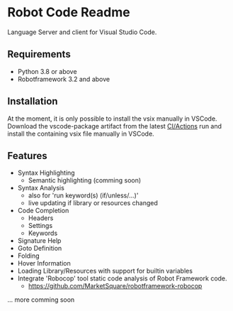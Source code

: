 # Robot Code Readme

Language Server and client for Visual Studio Code.

## Requirements

* Python 3.8 or above
* Robotframework 3.2 and above

## Installation

At the moment, it is only possible to install the vsix manually in VSCode.
Download the vscode-package artifact from the latest [CI/Actions](https://github.com/d-biehl/robotcode/actions/workflows/build.yml) run and install the containing vsix file manually in VSCode.

## Features

* Syntax Highlighting
    * Semantic highlighting (comming soon)
* Syntax Analysis
    * also for 'run keyword(s) (if/unless/...)'
    * live updating if library or resources changed    
* Code Completion
    * Headers
    * Settings
    * Keywords
* Signature Help
* Goto Definition
* Folding
* Hover Information
* Loading Library/Resources with support for builtin variables
* Integrate 'Robocop' tool static code analysis of Robot Framework code.
    * https://github.com/MarketSquare/robotframework-robocop


... more comming soon
